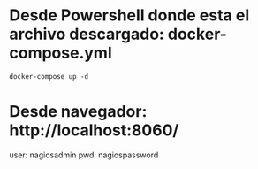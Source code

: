 # Desde Powershell donde esta el archivo descargado: docker-compose.yml
	docker-compose up -d

# Desde navegador: http://localhost:8060/
user: nagiosadmin
pwd: nagiospassword

